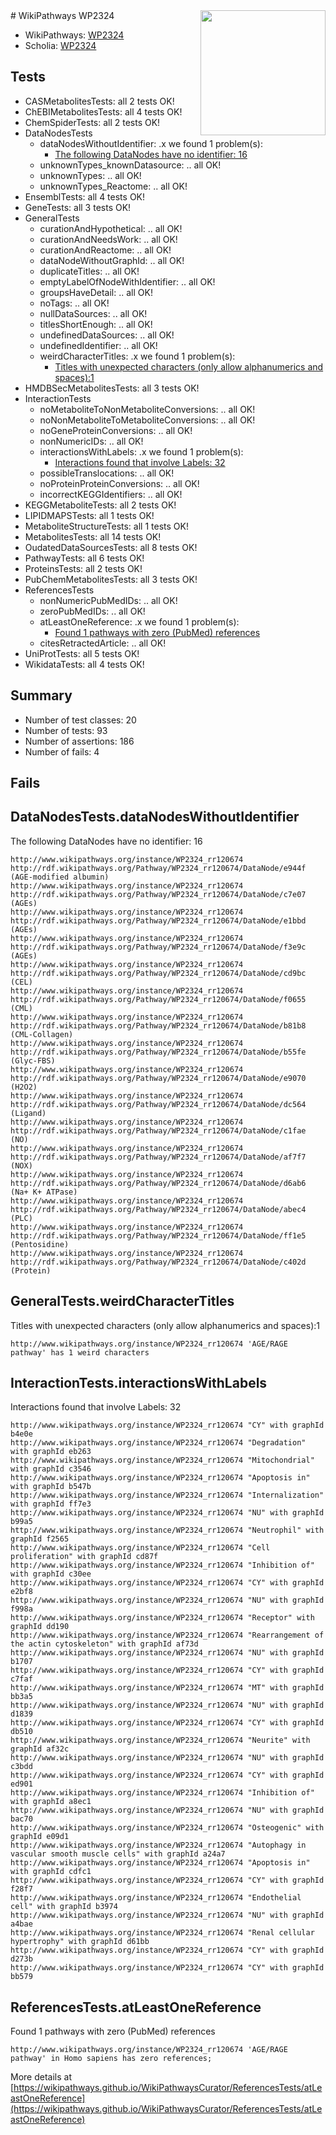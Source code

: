 <img style="float: right; width: 200px" src="https://upload.wikimedia.org/wikipedia/commons/thumb/8/83/Wplogo_with_text_500.png/640px-Wplogo_with_text_500.png" />
# WikiPathways WP2324

* WikiPathways: [WP2324](https://wikipathways.org/pathways/WP2324)
* Scholia: [WP2324](https://scholia.toolforge.org/wikipathways/WP2324)
## Tests
* CASMetabolitesTests: all 2 tests OK!
* ChEBIMetabolitesTests: all 4 tests OK!
* ChemSpiderTests: all 2 tests OK!
* DataNodesTests
    * dataNodesWithoutIdentifier: .x we found 1 problem(s):
        * [The following DataNodes have no identifier: 16](#8792c496)
    * unknownTypes_knownDatasource: .. all OK!
    * unknownTypes: .. all OK!
    * unknownTypes_Reactome: .. all OK!
* EnsemblTests: all 4 tests OK!
* GeneTests: all 3 tests OK!
* GeneralTests
    * curationAndHypothetical: .. all OK!
    * curationAndNeedsWork: .. all OK!
    * curationAndReactome: .. all OK!
    * dataNodeWithoutGraphId: .. all OK!
    * duplicateTitles: .. all OK!
    * emptyLabelOfNodeWithIdentifier: .. all OK!
    * groupsHaveDetail: .. all OK!
    * noTags: .. all OK!
    * nullDataSources: .. all OK!
    * titlesShortEnough: .. all OK!
    * undefinedDataSources: .. all OK!
    * undefinedIdentifier: .. all OK!
    * weirdCharacterTitles: .x we found 1 problem(s):
        * [Titles with unexpected characters (only allow alphanumerics and spaces):1](#fda87b3f)
* HMDBSecMetabolitesTests: all 3 tests OK!
* InteractionTests
    * noMetaboliteToNonMetaboliteConversions: .. all OK!
    * noNonMetaboliteToMetaboliteConversions: .. all OK!
    * noGeneProteinConversions: .. all OK!
    * nonNumericIDs: .. all OK!
    * interactionsWithLabels: .x we found 1 problem(s):
        * [Interactions found that involve Labels: 32](#fe97a8f8)
    * possibleTranslocations: .. all OK!
    * noProteinProteinConversions: .. all OK!
    * incorrectKEGGIdentifiers: .. all OK!
* KEGGMetaboliteTests: all 2 tests OK!
* LIPIDMAPSTests: all 1 tests OK!
* MetaboliteStructureTests: all 1 tests OK!
* MetabolitesTests: all 14 tests OK!
* OudatedDataSourcesTests: all 8 tests OK!
* PathwayTests: all 6 tests OK!
* ProteinsTests: all 2 tests OK!
* PubChemMetabolitesTests: all 3 tests OK!
* ReferencesTests
    * nonNumericPubMedIDs: .. all OK!
    * zeroPubMedIDs: .. all OK!
    * atLeastOneReference: .x we found 1 problem(s):
        * [Found 1 pathways with zero (PubMed) references](#d0a459f0)
    * citesRetractedArticle: .. all OK!
* UniProtTests: all 5 tests OK!
* WikidataTests: all 4 tests OK!


## Summary

* Number of test classes: 20
* Number of tests: 93
* Number of assertions: 186
* Number of fails: 4

## Fails

<a name="8792c496" />

## DataNodesTests.dataNodesWithoutIdentifier

The following DataNodes have no identifier: 16
```
http://www.wikipathways.org/instance/WP2324_rr120674 http://rdf.wikipathways.org/Pathway/WP2324_rr120674/DataNode/e944f (AGE-modified albumin)
http://www.wikipathways.org/instance/WP2324_rr120674 http://rdf.wikipathways.org/Pathway/WP2324_rr120674/DataNode/c7e07 (AGEs)
http://www.wikipathways.org/instance/WP2324_rr120674 http://rdf.wikipathways.org/Pathway/WP2324_rr120674/DataNode/e1bbd (AGEs)
http://www.wikipathways.org/instance/WP2324_rr120674 http://rdf.wikipathways.org/Pathway/WP2324_rr120674/DataNode/f3e9c (AGEs)
http://www.wikipathways.org/instance/WP2324_rr120674 http://rdf.wikipathways.org/Pathway/WP2324_rr120674/DataNode/cd9bc (CEL)
http://www.wikipathways.org/instance/WP2324_rr120674 http://rdf.wikipathways.org/Pathway/WP2324_rr120674/DataNode/f0655 (CML)
http://www.wikipathways.org/instance/WP2324_rr120674 http://rdf.wikipathways.org/Pathway/WP2324_rr120674/DataNode/b81b8 (CML-Collagen)
http://www.wikipathways.org/instance/WP2324_rr120674 http://rdf.wikipathways.org/Pathway/WP2324_rr120674/DataNode/b55fe (Glyc-FBS)
http://www.wikipathways.org/instance/WP2324_rr120674 http://rdf.wikipathways.org/Pathway/WP2324_rr120674/DataNode/e9070 (H2O2)
http://www.wikipathways.org/instance/WP2324_rr120674 http://rdf.wikipathways.org/Pathway/WP2324_rr120674/DataNode/dc564 (Ligand)
http://www.wikipathways.org/instance/WP2324_rr120674 http://rdf.wikipathways.org/Pathway/WP2324_rr120674/DataNode/c1fae (NO)
http://www.wikipathways.org/instance/WP2324_rr120674 http://rdf.wikipathways.org/Pathway/WP2324_rr120674/DataNode/af7f7 (NOX)
http://www.wikipathways.org/instance/WP2324_rr120674 http://rdf.wikipathways.org/Pathway/WP2324_rr120674/DataNode/d6ab6 (Na+ K+ ATPase)
http://www.wikipathways.org/instance/WP2324_rr120674 http://rdf.wikipathways.org/Pathway/WP2324_rr120674/DataNode/abec4 (PLC)
http://www.wikipathways.org/instance/WP2324_rr120674 http://rdf.wikipathways.org/Pathway/WP2324_rr120674/DataNode/ff1e5 (Pentosidine)
http://www.wikipathways.org/instance/WP2324_rr120674 http://rdf.wikipathways.org/Pathway/WP2324_rr120674/DataNode/c402d (Protein)
```

<a name="fda87b3f" />

## GeneralTests.weirdCharacterTitles

Titles with unexpected characters (only allow alphanumerics and spaces):1
```
http://www.wikipathways.org/instance/WP2324_rr120674 'AGE/RAGE pathway' has 1 weird characters
```

<a name="fe97a8f8" />

## InteractionTests.interactionsWithLabels

Interactions found that involve Labels: 32
```
http://www.wikipathways.org/instance/WP2324_rr120674 "CY" with graphId b4e0e
http://www.wikipathways.org/instance/WP2324_rr120674 "Degradation" with graphId eb263
http://www.wikipathways.org/instance/WP2324_rr120674 "Mitochondrial" with graphId c3546
http://www.wikipathways.org/instance/WP2324_rr120674 "Apoptosis in" with graphId b547b
http://www.wikipathways.org/instance/WP2324_rr120674 "Internalization" with graphId ff7e3
http://www.wikipathways.org/instance/WP2324_rr120674 "NU" with graphId b99a5
http://www.wikipathways.org/instance/WP2324_rr120674 "Neutrophil" with graphId f2565
http://www.wikipathways.org/instance/WP2324_rr120674 "Cell proliferation" with graphId cd87f
http://www.wikipathways.org/instance/WP2324_rr120674 "Inhibition of" with graphId c30ee
http://www.wikipathways.org/instance/WP2324_rr120674 "CY" with graphId e2bf8
http://www.wikipathways.org/instance/WP2324_rr120674 "NU" with graphId f998a
http://www.wikipathways.org/instance/WP2324_rr120674 "Receptor" with graphId dd190
http://www.wikipathways.org/instance/WP2324_rr120674 "Rearrangement of the actin cytoskeleton" with graphId af73d
http://www.wikipathways.org/instance/WP2324_rr120674 "NU" with graphId b1707
http://www.wikipathways.org/instance/WP2324_rr120674 "CY" with graphId c7faf
http://www.wikipathways.org/instance/WP2324_rr120674 "MT" with graphId bb3a5
http://www.wikipathways.org/instance/WP2324_rr120674 "NU" with graphId d1839
http://www.wikipathways.org/instance/WP2324_rr120674 "CY" with graphId db510
http://www.wikipathways.org/instance/WP2324_rr120674 "Neurite" with graphId af32c
http://www.wikipathways.org/instance/WP2324_rr120674 "NU" with graphId c3bdd
http://www.wikipathways.org/instance/WP2324_rr120674 "CY" with graphId ed901
http://www.wikipathways.org/instance/WP2324_rr120674 "Inhibition of" with graphId a8ec1
http://www.wikipathways.org/instance/WP2324_rr120674 "NU" with graphId bac70
http://www.wikipathways.org/instance/WP2324_rr120674 "Osteogenic" with graphId e09d1
http://www.wikipathways.org/instance/WP2324_rr120674 "Autophagy in vascular smooth muscle cells" with graphId a24a7
http://www.wikipathways.org/instance/WP2324_rr120674 "Apoptosis in" with graphId cdfc1
http://www.wikipathways.org/instance/WP2324_rr120674 "CY" with graphId f28f7
http://www.wikipathways.org/instance/WP2324_rr120674 "Endothelial cell" with graphId b3974
http://www.wikipathways.org/instance/WP2324_rr120674 "NU" with graphId a4bae
http://www.wikipathways.org/instance/WP2324_rr120674 "Renal cellular hypertrophy" with graphId d61bb
http://www.wikipathways.org/instance/WP2324_rr120674 "CY" with graphId d273b
http://www.wikipathways.org/instance/WP2324_rr120674 "CY" with graphId bb579
```

<a name="d0a459f0" />

## ReferencesTests.atLeastOneReference

Found 1 pathways with zero (PubMed) references
```
http://www.wikipathways.org/instance/WP2324_rr120674 'AGE/RAGE pathway' in Homo sapiens has zero references; 
```

More details at [https://wikipathways.github.io/WikiPathwaysCurator/ReferencesTests/atLeastOneReference](https://wikipathways.github.io/WikiPathwaysCurator/ReferencesTests/atLeastOneReference)

